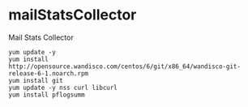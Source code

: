 # mailStatsCollector
Mail Stats Collector

```ssh
yum update -y
yum install http://opensource.wandisco.com/centos/6/git/x86_64/wandisco-git-release-6-1.noarch.rpm
yum install git
yum update -y nss curl libcurl
yum install pflogsumm
```
